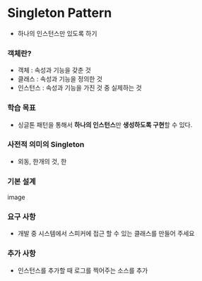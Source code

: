 # Singleton Pattern
- 하나의 인스턴스만 있도록 하기

### 객체란?
- 객체 : 속성과 기능을 갖춘 것
- 클래스 : 속성과 기능을 정의한 것
- 인스턴스 : 속성과 기능을 가진 것 중 실제하는 것

### 학습 목표
- 싱글톤 패턴을 통해서 **하나의 인스턴스**만 **생성하도록 구현**할 수 있다.

### 사전적 의미의 Singleton
- 외동, 한개의 것, 한 

### 기본 설계
image 

### 요구 사항
- 개발 중 시스템에서 스피커에 접근 할 수 있는 클래스를 만들어 주세요

### 추가 사항
- 인스턴스를 추가할 때 로그를 찍어주는 소스를 추가
